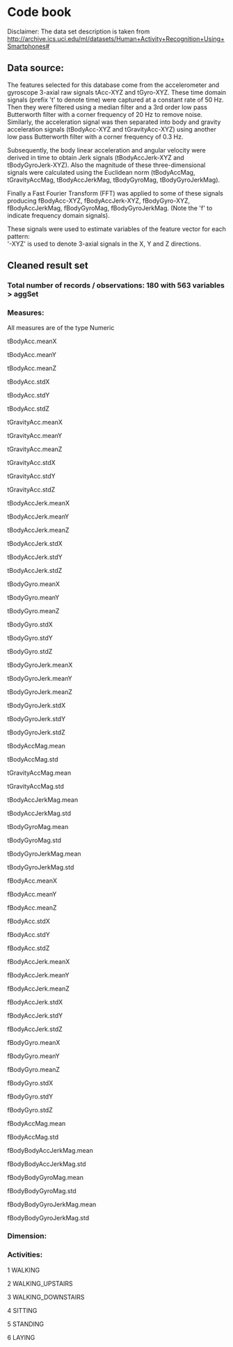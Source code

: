 # Code book

Disclaimer: The data set description is taken from http://archive.ics.uci.edu/ml/datasets/Human+Activity+Recognition+Using+Smartphones#

## Data source:

The features selected for this database come from the accelerometer and gyroscope 3-axial raw signals tAcc-XYZ and tGyro-XYZ. These time domain signals (prefix 't' to denote time) were captured at a constant rate of 50 Hz. Then they were filtered using a median filter and a 3rd order low pass Butterworth filter with a corner frequency of 20 Hz to remove noise. Similarly, the acceleration signal was then separated into body and gravity acceleration signals (tBodyAcc-XYZ and tGravityAcc-XYZ) using another low pass Butterworth filter with a corner frequency of 0.3 Hz. 

Subsequently, the body linear acceleration and angular velocity were derived in time to obtain Jerk signals (tBodyAccJerk-XYZ and tBodyGyroJerk-XYZ). Also the magnitude of these three-dimensional signals were calculated using the Euclidean norm (tBodyAccMag, tGravityAccMag, tBodyAccJerkMag, tBodyGyroMag, tBodyGyroJerkMag). 

Finally a Fast Fourier Transform (FFT) was applied to some of these signals producing fBodyAcc-XYZ, fBodyAccJerk-XYZ, fBodyGyro-XYZ, fBodyAccJerkMag, fBodyGyroMag, fBodyGyroJerkMag. (Note the 'f' to indicate frequency domain signals). 

These signals were used to estimate variables of the feature vector for each pattern:  
'-XYZ' is used to denote 3-axial signals in the X, Y and Z directions.

## Cleaned result set


### Total number of records / observations: 180 with 563 variables > aggSet

### Measures:

All measures are of the type Numeric

tBodyAcc.meanX

tBodyAcc.meanY

tBodyAcc.meanZ

tBodyAcc.stdX

tBodyAcc.stdY

tBodyAcc.stdZ

tGravityAcc.meanX

tGravityAcc.meanY

tGravityAcc.meanZ

tGravityAcc.stdX

tGravityAcc.stdY

tGravityAcc.stdZ

tBodyAccJerk.meanX

tBodyAccJerk.meanY

tBodyAccJerk.meanZ

tBodyAccJerk.stdX

tBodyAccJerk.stdY

tBodyAccJerk.stdZ

tBodyGyro.meanX

tBodyGyro.meanY

tBodyGyro.meanZ

tBodyGyro.stdX

tBodyGyro.stdY

tBodyGyro.stdZ

tBodyGyroJerk.meanX

tBodyGyroJerk.meanY

tBodyGyroJerk.meanZ

tBodyGyroJerk.stdX

tBodyGyroJerk.stdY

tBodyGyroJerk.stdZ

tBodyAccMag.mean

tBodyAccMag.std

tGravityAccMag.mean

tGravityAccMag.std

tBodyAccJerkMag.mean

tBodyAccJerkMag.std

tBodyGyroMag.mean

tBodyGyroMag.std

tBodyGyroJerkMag.mean

tBodyGyroJerkMag.std

fBodyAcc.meanX

fBodyAcc.meanY

fBodyAcc.meanZ

fBodyAcc.stdX

fBodyAcc.stdY

fBodyAcc.stdZ

fBodyAccJerk.meanX

fBodyAccJerk.meanY

fBodyAccJerk.meanZ

fBodyAccJerk.stdX

fBodyAccJerk.stdY

fBodyAccJerk.stdZ

fBodyGyro.meanX

fBodyGyro.meanY

fBodyGyro.meanZ

fBodyGyro.stdX

fBodyGyro.stdY

fBodyGyro.stdZ

fBodyAccMag.mean

fBodyAccMag.std

fBodyBodyAccJerkMag.mean

fBodyBodyAccJerkMag.std

fBodyBodyGyroMag.mean

fBodyBodyGyroMag.std

fBodyBodyGyroJerkMag.mean

fBodyBodyGyroJerkMag.std


### Dimension:

### Activities:

1 WALKING

2 WALKING_UPSTAIRS

3 WALKING_DOWNSTAIRS

4 SITTING

5 STANDING

6 LAYING







